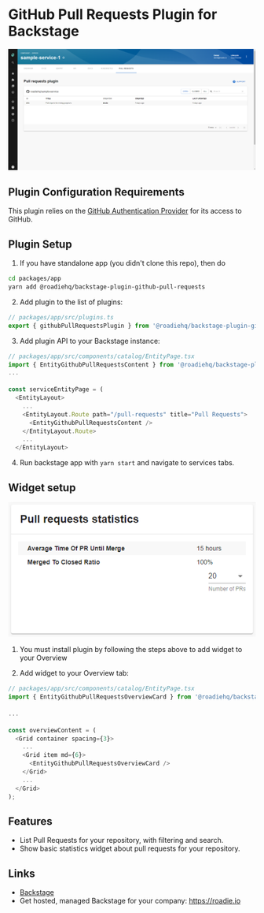 # GitHub Pull Requests Plugin for Backstage

![a list of pull requests in the GitHub Pull Requests](https://raw.githubusercontent.com/RoadieHQ/backstage-plugin-github-pull-requests/main/docs/list-of-pull-requests-and-stats-tab-view.png)

## Plugin Configuration Requirements

This plugin relies on the [GitHub Authentication Provider](https://backstage.io/docs/auth/github/provider) for its access to GitHub.

## Plugin Setup

1. If you have standalone app (you didn't clone this repo), then do

```bash
cd packages/app
yarn add @roadiehq/backstage-plugin-github-pull-requests
```

2. Add plugin to the list of plugins:

```ts
// packages/app/src/plugins.ts
export { githubPullRequestsPlugin } from '@roadiehq/backstage-plugin-github-pull-requests';
```

3. Add plugin API to your Backstage instance:

```ts
// packages/app/src/components/catalog/EntityPage.tsx
import { EntityGithubPullRequestsContent } from '@roadiehq/backstage-plugin-github-pull-requests';
...

const serviceEntityPage = (
  <EntityLayout>
    ...
    <EntityLayout.Route path="/pull-requests" title="Pull Requests">
      <EntityGithubPullRequestsContent />
    </EntityLayout.Route>
    ...
  </EntityLayout>
```

4. Run backstage app with `yarn start` and navigate to services tabs.

## Widget setup

![a list of pull requests in the GitHub Pull Requests](https://raw.githubusercontent.com/RoadieHQ/backstage-plugin-github-pull-requests/main/docs/github-pullrequests-widget.png)

1. You must install plugin by following the steps above to add widget to your Overview

2. Add widget to your Overview tab:

```ts
// packages/app/src/components/catalog/EntityPage.tsx
import { EntityGithubPullRequestsOverviewCard } from '@roadiehq/backstage-plugin-github-pull-requests';

...

const overviewContent = (
  <Grid container spacing={3}>
    ...
    <Grid item md={6}>
      <EntityGithubPullRequestsOverviewCard />
    </Grid>
    ...
  </Grid>
);

```

## Features

- List Pull Requests for your repository, with filtering and search.
- Show basic statistics widget about pull requests for your repository.

## Links

- [Backstage](https://backstage.io)
- Get hosted, managed Backstage for your company: https://roadie.io
